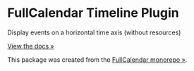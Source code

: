 
# FullCalendar Timeline Plugin

Display events on a horizontal time axis (without resources)

[View the docs &raquo;](https://fullcalendar.io/docs/timeline-view-no-resources)

This package was created from the [FullCalendar monorepo &raquo;](https://github.com/fullcalendar/fullcalendar-scheduler).
